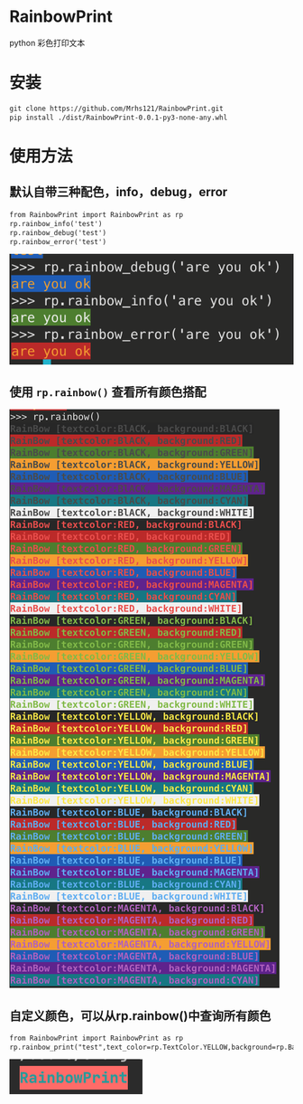 # RainbowPrint
python 彩色打印文本

# 安装
```
git clone https://github.com/Mrhs121/RainbowPrint.git
pip install ./dist/RainbowPrint-0.0.1-py3-none-any.whl
```

# 使用方法
## 默认自带三种配色，info，debug，error

```
from RainbowPrint import RainbowPrint as rp
rp.rainbow_info('test')
rp.rainbow_debug('test')
rp.rainbow_error('test')
```
![rp2](https://github.com/Mrhs121/RainbowPrint/blob/main/pics/rp2.png)  



## 使用 ``` rp.rainbow() ``` 查看所有颜色搭配
![rp](https://github.com/Mrhs121/RainbowPrint/blob/main/pics/rp.png)


## 自定义颜色，可以从rp.rainbow()中查询所有颜色
```
from RainbowPrint import RainbowPrint as rp
rp.rainbow_print("test",text_color=rp.TextColor.YELLOW,background=rp.BackgroundColor.BLUE)
```
![rp](https://github.com/Mrhs121/RainbowPrint/blob/main/pics/rp3.png)
